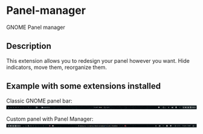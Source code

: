# Panel-manager
GNOME Panel manager

## Description

This extension allows you to redesign your panel however you want.
Hide indicators, move them, reorganize them.

## Example with some extensions installed

Classic GNOME panel bar:
![old](./assets/screenshots/old.png)

Custom panel with Panel Manager:
![new](./assets/screenshots/new.png)

